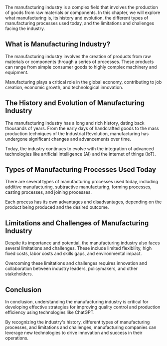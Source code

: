 

The manufacturing industry is a complex field that involves the production of goods from raw materials or components. In this chapter, we will explore what manufacturing is, its history and evolution, the different types of manufacturing processes used today, and the limitations and challenges facing the industry.

What is Manufacturing Industry?
-------------------------------

The manufacturing industry involves the creation of products from raw materials or components through a series of processes. These products can range from simple consumer goods to highly complex machinery and equipment.

Manufacturing plays a critical role in the global economy, contributing to job creation, economic growth, and technological innovation.

The History and Evolution of Manufacturing Industry
---------------------------------------------------

The manufacturing industry has a long and rich history, dating back thousands of years. From the early days of handcrafted goods to the mass production techniques of the Industrial Revolution, manufacturing has undergone significant changes and advancements over time.

Today, the industry continues to evolve with the integration of advanced technologies like artificial intelligence (AI) and the internet of things (IoT).

Types of Manufacturing Processes Used Today
-------------------------------------------

There are several types of manufacturing processes used today, including additive manufacturing, subtractive manufacturing, forming processes, casting processes, and joining processes.

Each process has its own advantages and disadvantages, depending on the product being produced and the desired outcome.

Limitations and Challenges of Manufacturing Industry
----------------------------------------------------

Despite its importance and potential, the manufacturing industry also faces several limitations and challenges. These include limited flexibility, high fixed costs, labor costs and skills gaps, and environmental impact.

Overcoming these limitations and challenges requires innovation and collaboration between industry leaders, policymakers, and other stakeholders.

Conclusion
----------

In conclusion, understanding the manufacturing industry is critical for developing effective strategies for improving quality control and production efficiency using technologies like ChatGPT.

By recognizing the industry's history, different types of manufacturing processes, and limitations and challenges, manufacturing companies can leverage new technologies to drive innovation and success in their operations.
